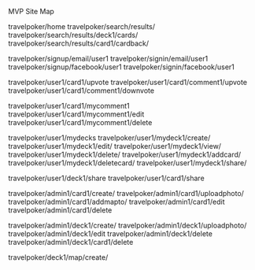 MVP Site Map

travelpoker/home
travelpoker/search/results/
travelpoker/search/results/deck1/cards/
travelpoker/search/results/card1/cardback/

travelpoker/signup/email/user1
travelpoker/signin/email/user1
travelpoker/signup/facebook/user1
travelpoker/signin/facebook/user1

travelpoker/user1/card1/upvote
travelpoker/user1/card1/comment1/upvote
travelpoker/user1/card1/comment1/downvote

travelpoker/user1/card1/mycomment1
travelpoker/user1/card1/mycomment1/edit
travelpoker/user1/card1/mycomment1/delete

travelpoker/user1/mydecks
travelpoker/user1/mydeck1/create/
travelpoker/user1/mydeck1/edit/
travelpoker/user1/mydeck1/view/
travelpoker/user1/mydeck1/delete/
travelpoker/user1/mydeck1/addcard/
travelpoker/user1/mydeck1/deletecard/
travelpoker/user1/mydeck1/share/

travelpoker/user1/deck1/share
travelpoker/user1/card1/share

travelpoker/admin1/card1/create/
travelpoker/admin1/card1/uploadphoto/
travelpoker/admin1/card1/addmapto/
travelpoker/admin1/card1/edit
travelpoker/admin1/card1/delete

travelpoker/admin1/deck1/create/
travelpoker/admin1/deck1/uploadphoto/
travelpoker/admin1/deck1/edit
travelpoker/admin1/deck1/delete
travelpoker/admin1/deck1/card1/delete

travelpoker/deck1/map/create/


